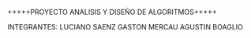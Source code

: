 +++++PROYECTO ANALISIS Y DISEÑO DE ALGORITMOS+++++

INTEGRANTES:
	LUCIANO SAENZ
	GASTON MERCAU
	AGUSTIN BOAGLIO
